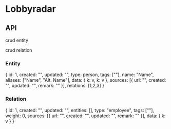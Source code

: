 # Lobbyradar

## API

crud entity

crud relation

### Entity

{
	id: 1,
	created: "",
	updated: "",
	type: person,
	tags: [""],
	name: "Name",
	aliases: ["Name", "Alt. Name"],
	data: {
		k: v,
		k: v
	},
	sources: [{
		url: "",
		created: "",
		updated: "",
		remark: ""
	}],
	relations: [1,2,3]
}

### Relation

{
	id: 1,
	created: "",
	updated: "",
	entities: [],
	type: "employee",
	tags: [""],
	weight: 0,
	sources: [{
		url: "",
		created: "",
		updated: "",
		remark: ""
	}],
	data: {
		k: v
	}
}